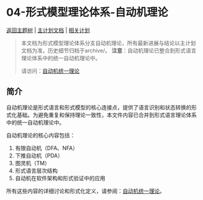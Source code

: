# 04-形式模型理论体系-自动机理论

[返回主题树](../../00-主题树与内容索引.md) | [主计划文档](../../00-形式化架构理论统一计划.md) | [相关计划](../../递归合并计划.md)

> 本文档为形式模型理论体系分支自动机理论，所有最新进展与结论以主计划文档为准，历史细节归档于archive/。
> **注意**：自动机理论已整合到形式语言理论体系中的统一自动机理论中。
>
> 请访问：[自动机统一理论](../03-形式语言理论体系/01-自动机统一理论.md)

## 简介

自动机理论是形式语言和形式模型的核心连接点，提供了语言识别和状态转换的形式化基础。为避免重复和保持理论一致性，本文件内容已合并到形式语言理论体系中的统一自动机理论中。

自动机理论的核心内容包括：

1. 有限自动机（DFA、NFA）
2. 下推自动机（PDA）
3. 图灵机（TM）
4. 形式语言层次结构
5. 自动机在软件架构和形式验证中的应用

所有这些内容的详细讨论和形式化定义，请参阅：[自动机统一理论](../03-形式语言理论体系/01-自动机统一理论.md)。
